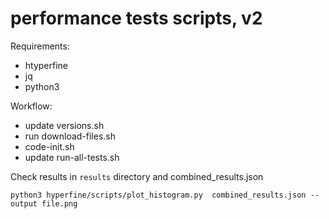 # performance tests scripts, v2

Requirements:
* htyperfine
* jq
* python3

Workflow:
* update versions.sh
* run download-files.sh
* code-init.sh
* update run-all-tests.sh


Check results in `results` directory and combined_results.json

```
python3 hyperfine/scripts/plot_histogram.py  combined_results.json --output file.png
```
